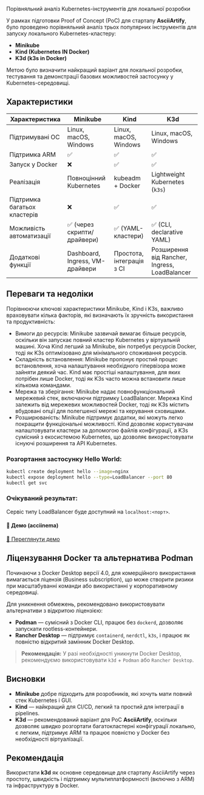 Порівняльний аналіз Kubernetes-інструментів для локальної розробки


У рамках підготовки Proof of Concept (PoC) для стартапу **AsciiArtify**, було проведено порівняльний аналіз трьох популярних інструментів для запуску локального Kubernetes-кластеру:

* **Minikube**
* **Kind (Kubernetes IN Docker)**
* **K3d (k3s in Docker)**

Метою було визначити найкращий варіант для локальної розробки, тестування та демонстрації базових можливостей застосунку у Kubernetes-середовищі.

## Характеристики

| Характеристика               | Minikube                             | Kind                      | K3d                                           |
| ---------------------------- | ------------------------------------ | ------------------------- | --------------------------------------------- |
| Підтримувані ОС              | Linux, macOS, Windows                | Linux, macOS, Windows     | Linux, macOS, Windows                         |
| Підтримка ARM                | ✅                                   | ✅                        | ✅                                            |
| Запуск у Docker              |  ❌                                  | ✅                        | ✅                                            |
| Реалізація                   | Повноцінний Kubernetes               | kubeadm + Docker          | Lightweight Kubernetes (`k3s`)                |
| Підтримка багатьох кластерів | ❌                                   | ✅                        | ✅                                            |
| Можливість автоматизації     | ✅ (через скрипти/драйвери)          | ✅ (YAML-кластери)        | ✅ (CLI, declarative YAML)                    |
| Додаткові функції            | Dashboard, Ingress, VM-драйвери      | Простота, інтеграція з CI | Розширення від Rancher, Ingress, LoadBalancer |

## Переваги та недоліки


Порівнюючи ключові характеристики Minikube, Kind і K3s, важливо враховувати кілька факторів, які визначають їх зручність використання та продуктивність:

* Вимоги до ресурсів: Minikube зазвичай вимагає більше ресурсів, оскільки він запускає повний кластер Kubernetes у віртуальній машині. Хоча Kind легший за Minikube, він потребує ресурсів Docker, тоді як K3s оптимізовано для мінімального споживання ресурсів.
* Складність встановлення: Minikube пропонує простий процес встановлення, хоча налаштування необхідного гіпервізора може зайняти деякий час. Kind має простіші налаштування, для яких потрібен лише Docker, тоді як K3s часто можна встановити лише кількома командами.
* Мережа та зберігання: Minikube надає повнофункціональний мережевий стек, включаючи підтримку LoadBalancer. Мережа Kind залежить від мережевих можливостей Docker, тоді як K3s містить вбудовані опції для полегшеної мережі та керування сховищами.
* Розширюваність: Minikube підтримує додатки, які можуть легко покращити функціональні можливості. Kind дозволяє користувачам налаштовувати кластери за допомогою файлів конфігурації, а K3s сумісний з екосистемою Kubernetes, що дозволяє використовувати існуючі розширення та API Kubernetes.


### Розгортання застосунку Hello World:

```bash
kubectl create deployment hello --image=nginx
kubectl expose deployment hello --type=LoadBalancer --port 80
kubectl get svc
```

### Очікуваний результат:

Сервіс типу LoadBalancer буде доступний на `localhost:<порт>`.

#### 🎥 Демо (асciinema)

[🎥 Переглянути демо](https://asciinema.org/a/0Zrw7IOMO9FA7c1dnFZqkAJVZ)

## Ліцензування Docker та альтернатива Podman

Починаючи з Docker Desktop версії 4.0, для комерційного використання вимагається ліцензія (Business subscription), що може створити ризики при масштабуванні команди або використанні у корпоративному середовищі.

Для уникнення обмежень, рекомендовано використовувати альтернативи з відкритою ліцензією:

* **Podman** — сумісний з Docker CLI, працює без `dockerd`, дозволяє запускати rootless-контейнери.
* **Rancher Desktop** — підтримує `containerd`, `nerdctl`, `k3s`, і працює як повністю відкритий замінник Docker Desktop.

> **Рекомендація:** У разі необхідності уникнути Docker Desktop, рекомендуємо використовувати `k3d` + `Podman` або `Rancher Desktop`.

## Висновки

* **Minikube** добре підходить для розробників, які хочуть мати повний стек Kubernetes і GUI.
* **Kind** — найкращий для CI/CD, легкий та простий для інтеграції в pipelines.
* **K3d** — рекомендований варіант для PoC **AsciiArtify**, оскільки дозволяє швидко розгортати багатокластерні конфігурації локально, є легким, підтримує ARM та працює повністю у Docker без необхідності віртуалізації.

## Рекомендація

Використати **k3d** як основне середовище для стартапу AsciiArtify через простоту, швидкість і підтримку мультиплатформності (включно з ARM) та інфраструктуру в Docker.


